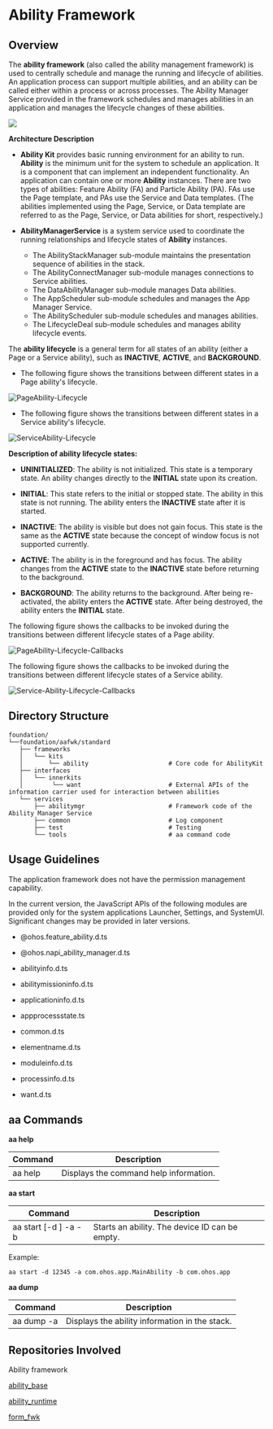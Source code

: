 # Ability Framework

## Overview

The **ability framework** (also called the ability management framework) is used to centrally schedule and manage the running and lifecycle of abilities. An application process can support multiple abilities, and an ability can be called either within a process or across processes. The Ability Manager Service provided in the framework schedules and manages abilities in an application and manages the lifecycle changes of these abilities.

![](figures/aafwk.png)

**Architecture Description**

- **Ability Kit** provides basic running environment for an ability to run. **Ability** is the minimum unit for the system to schedule an application. It is a component that can implement an independent functionality. An application can contain one or more **Ability** instances. There are two types of abilities: Feature Ability (FA) and Particle Ability (PA). FAs use the Page template, and PAs use the Service and Data templates. (The abilities implemented using the Page, Service, or Data template are referred to as the Page, Service, or Data abilities for short, respectively.)

- **AbilityManagerService** is a system service used to coordinate the running relationships and lifecycle states of **Ability** instances.
  - The AbilityStackManager sub-module maintains the presentation sequence of abilities in the stack.
  - The AbilityConnectManager sub-module manages connections to Service abilities.
  - The DataAbilityManager sub-module manages Data abilities.
  - The AppScheduler sub-module schedules and manages the App Manager Service.
  - The AbilityScheduler sub-module schedules and manages abilities.
  - The LifecycleDeal sub-module schedules and manages ability lifecycle events.

The **ability lifecycle** is a general term for all states of an ability (either a Page or a Service ability), such as **INACTIVE**, **ACTIVE**, and **BACKGROUND**.

  - The following figure shows the transitions between different states in a Page ability's lifecycle.

![PageAbility-Lifecycle](figures/page-ability-lifecycle.png)



  - The following figure shows the transitions between different states in a Service ability's lifecycle.

![ServiceAbility-Lifecycle](figures/service-ability-lifecycle.png)

**Description of ability lifecycle states:**

  - **UNINITIALIZED**: The ability is not initialized. This state is a temporary state. An ability changes directly to the **INITIAL** state upon its creation.

  - **INITIAL**: This state refers to the initial or stopped state. The ability in this state is not running. The ability enters the **INACTIVE** state after it is started.

  - **INACTIVE**: The ability is visible but does not gain focus. This state is the same as the **ACTIVE** state because the concept of window focus is not supported currently.

  - **ACTIVE**: The ability is in the foreground and has focus. The ability changes from the **ACTIVE** state to the **INACTIVE** state before returning to the background.

  - **BACKGROUND**: The ability returns to the background. After being re-activated, the ability enters the **ACTIVE** state. After being destroyed, the ability enters the **INITIAL** state.

The following figure shows the callbacks to be invoked during the transitions between different lifecycle states of a Page ability.

![PageAbility-Lifecycle-Callbacks](figures/page-ability-lifecycle-callbacks.png)



The following figure shows the callbacks to be invoked during the transitions between different lifecycle states of a Service ability.

![Service-Ability-Lifecycle-Callbacks](figures/service-ability-lifecycle-callbacks.jpg)



## Directory Structure

```
foundation/
└──foundation/aafwk/standard
   ├── frameworks
   │   └── kits
   │       └── ability						# Core code for AbilityKit
   ├── interfaces
   │   └── innerkits
   │        └── want						# External APIs of the information carrier used for interaction between abilities
   └── services
       ├── abilitymgr						# Framework code of the Ability Manager Service
       ├── common							# Log component
       ├── test								# Testing
       └── tools							# aa command code
```

## Usage Guidelines

The application framework does not have the permission management capability.

In the current version, the JavaScript APIs of the following modules are provided only for the system applications Launcher, Settings, and SystemUI. Significant changes may be provided in later versions.

- @ohos.feature_ability.d.ts

- @ohos.napi_ability_manager.d.ts

- abilityinfo.d.ts

- abilitymissioninfo.d.ts

- applicationinfo.d.ts

- appprocessstate.ts

- common.d.ts

- elementname.d.ts

- moduleinfo.d.ts

- processinfo.d.ts

- want.d.ts

## **aa Commands**

**aa help**

| Command   | Description              |
| ------- | ------------------ |
| aa help | Displays the command help information.|

**aa start**

| Command                                                     | Description                    |
| --------------------------------------------------------- | ------------------------ |
| aa start [-d <device>] -a <ability-name> -b <bundle-name> | Starts an ability. The device ID can be empty.|

Example:
```
aa start -d 12345 -a com.ohos.app.MainAbility -b com.ohos.app
```

**aa dump**

| Command      | Description                 |
| ---------- | --------------------- |
| aa dump -a | Displays the ability information in the stack.|

## Repositories Involved
Ability framework

[ability_base](https://gitee.com/openharmony/ability_ability_base)

[ability_runtime](https://gitee.com/openharmony/ability_ability_runtime)

[form_fwk](https://gitee.com/openharmony/ability_form_fwk)
